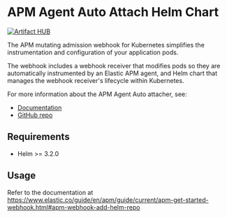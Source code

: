 # APM Agent Auto Attach Helm Chart

[![Artifact HUB](https://img.shields.io/endpoint?url=https://artifacthub.io/badge/repository/elastic)](https://artifacthub.io/packages/helm/elastic/apm-attacher)

The APM mutating admission webhook for Kubernetes simplifies the instrumentation and
configuration of your application pods.

The webhook includes a webhook receiver that modifies pods so they are automatically instrumented
by an Elastic APM agent, and Helm chart that manages the webhook receiver's lifecycle within Kubernetes.

For more information about the APM Agent Auto attacher, see:

- [Documentation](https://elastic.co/guide/en/apm/guide/current/apm-mutating-admission-webhook.html)
- [GitHub repo](https://github.com/elastic/apm-mutating-webhook)

## Requirements

<!-- TODO Kubernetes versions -->
<!-- - Supported Kubernetes versions are listed in the documentation: ? -->
- Helm >= 3.2.0

## Usage

Refer to the documentation at <https://www.elastic.co/guide/en/apm/guide/current/apm-get-started-webhook.html#apm-webhook-add-helm-repo>
